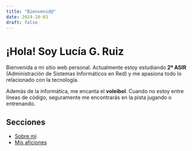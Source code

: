 ```yaml
---
title: "Bienvenid@"
date: 2024-10-03
draft: false
---
```


# ¡Hola! Soy Lucía G. Ruiz

Bienvenida a mi sitio web personal. Actualmente estoy estudiando **2º ASIR** (Administración de Sistemas Informáticos en Red) y me apasiona todo lo relacionado con la tecnología.

Además de la informática, me encanta el **voleibol**. Cuando no estoy entre líneas de código, seguramente me encontrarás en la pista jugando o entrenando.

## Secciones

- [Sobre mí](sobre-mi.md)
- [Mis aficiones](mis-aficiones.md)
